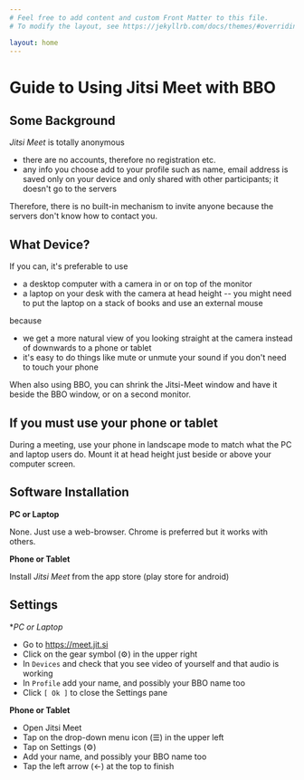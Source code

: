 ```yaml
---
# Feel free to add content and custom Front Matter to this file.
# To modify the layout, see https://jekyllrb.com/docs/themes/#overriding-theme-defaults

layout: home
---
```


# Guide to Using Jitsi Meet with BBO

## Some Background

*Jitsi Meet* is totally anonymous
  * there are no accounts, therefore no registration etc.
  * any info you choose add to your profile such as name, email
    address is saved only on your device and only shared with other
    participants; it doesn't go to the servers

Therefore, there is no built-in mechanism to invite anyone because the
servers don't know how to contact you.

## What Device?

If you can, it's preferable to use
  * a desktop computer with a camera in or on top of the monitor
  * a laptop on your desk with the camera at head height -- you might
    need to put the laptop on a stack of books and use an external
    mouse

because

  * we get a more natural view of you looking straight at the camera
    instead of downwards to a phone or tablet
  * it's easy to do things like mute or unmute your sound if you don't
    need to touch your phone

When also using BBO, you can shrink the Jitsi-Meet window and have it
beside the BBO window, or on a second monitor.

## If you must use your phone or tablet

During a meeting, use your phone in landscape mode to match what the
PC and laptop users do. Mount it at head height just beside or above
your computer screen.

## Software Installation

**PC or Laptop**

None. Just use a web-browser. Chrome is preferred but it works with others.

**Phone or Tablet**

Install *Jitsi Meet* from the app store (play store for android)

## Settings

**PC or Laptop*

  * Go to <https://meet.jit.si>
  * Click on the gear symbol (⚙) in the upper right
  * In `Devices` and check that you see video of yourself and that
    audio is working
  * In `Profile` add your name, and possibly your BBO name too
  * Click `[ Ok ]` to close the Settings pane

**Phone or Tablet**

  * Open Jitsi Meet
  * Tap on the drop-down menu icon (☰) in the upper left
  * Tap on Settings (⚙)
  * Add your name, and possibly your BBO name too
  * Tap the left arrow (←) at the top to finish
